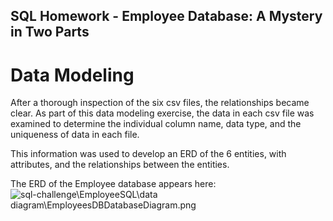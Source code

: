 ## SQL Homework - Employee Database: A Mystery in Two Parts

# Data Modeling

After a thorough inspection of the six csv files, the relationships became clear.  As part of this data modeling exercise,
the data in each csv file was examined to determine the individual column name, data type, and the uniqueness of data in each file.

This information was used to develop an ERD of the 6 entities, with attributes, and the relationships between the entities.

The ERD of the Employee database appears here:
![sql-challenge\EmployeeSQL\data diagram\EmployeesDBDatabaseDiagram.png](EmployeesDBDatabaseDiagram.png)

